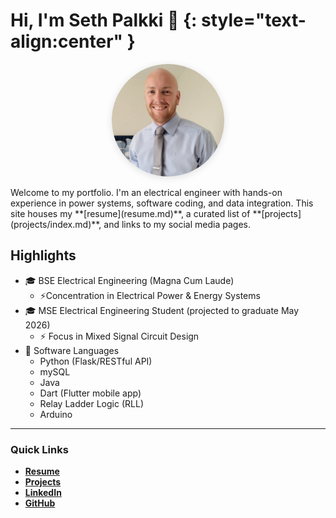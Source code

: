 # Hi, I'm Seth Palkki 👋 {: style="text-align:center" }
<p align="center">
    <img src="assets/headshot.jpg" alt="Seth Palkki headshot" width="180" loading="lazy" style="border-radius: 50%; box-shadow:0 2px 12px rgba(0,0,0,.12)">
</p>
Welcome to my portfolio. I'm an electrical engineer with hands-on experience in power systems, software coding, and data integration. This site houses my **[resume](resume.md)**, a curated list of **[projects](projects/index.md)**, and links to my social media pages.

## Highlights

- 🎓 BSE Electrical Engineering (Magna Cum Laude)
    - ⚡Concentration in Electrical Power & Energy Systems
- 🎓 MSE Electrical Engineering Student (projected to graduate May 2026)
    - ⚡ Focus in Mixed Signal Circuit Design
- 🔣 Software Languages
    - Python (Flask/RESTful API)
    - mySQL
    - Java
    - Dart (Flutter mobile app)
    - Relay Ladder Logic (RLL)
    - Arduino


---

### Quick Links
- **[Resume](resume.md)**
- **[Projects](projects/index.md)**
- **[LinkedIn](https://www.linkedin.com/in/seth-palkki-1b390b217/)**
- **[GitHub](https://github.com/EmperorPalkkitine)**